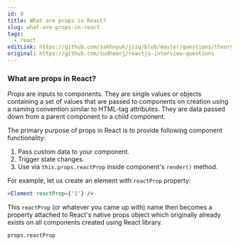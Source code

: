 ```yaml
---
id: 9
title: What are props in React?
slug: what-are-props-in-react
tags:
  - react
editLink: https://github.com/sakhnyuk/jsiq/blob/master/questions/theory/react/9.md
original: https://github.com/sudheerj/reactjs-interview-questions
---
```


### What are props in React?

_Props_ are inputs to components. They are single values or objects containing a set of values that are passed to components on creation using a naming convention similar to HTML-tag attributes. They are data passed down from a parent component to a child component.

The primary purpose of props in React is to provide following component functionality:

1. Pass custom data to your component.
2. Trigger state changes.
3. Use via `this.props.reactProp` inside component's `render()` method.

For example, let us create an element with `reactProp` property:

```jsx
<Element reactProp={'1'} />
```

This `reactProp` (or whatever you came up with) name then becomes a property attached to React's native props object which originally already exists on all components created using React library.

```
props.reactProp
```